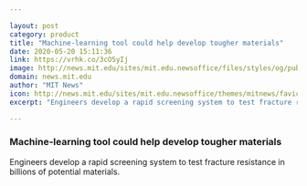 ```yaml
---

layout: post
category: product
title: "Machine-learning tool could help develop tougher materials"
date: 2020-05-20 15:11:36
link: https://vrhk.co/3cO5yIj
image: http://news.mit.edu/sites/mit.edu.newsoffice/files/styles/og/public/images/2020/MIT-Predicting-Fractures-01.jpg
domain: news.mit.edu
author: "MIT News"
icon: http://news.mit.edu/sites/mit.edu.newsoffice/themes/mitnews/favicon.ico
excerpt: "Engineers develop a rapid screening system to test fracture resistance in billions of potential materials."

---
```


### Machine-learning tool could help develop tougher materials

Engineers develop a rapid screening system to test fracture resistance in billions of potential materials.